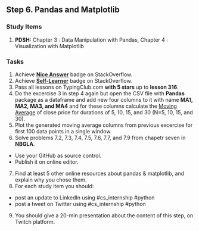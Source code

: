 ## Step 6. Pandas and Matplotlib

### Study Items
  1. **PDSH:** Chapter 3 : Data Manipulation with Pandas, Chapter 4 : Visualization with Matplotlib

### Tasks

 1. Achieve [**Nice Answer**](https://stackoverflow.com/help/badges/23/nice-answer) badge on StackOverflow.
 2. Achieve [**Self-Learner**](https://stackoverflow.com/help/badges/14/self-learner) badge on StackOverflow.
 3. Pass all lessons on TypingClub.com **with 5 stars** up to **lesson 316**.
 4. Do the excercise 3 in step 4 again but open the CSV file with **Pandas** package as a dataframe and add new four columns to it with name **MA1, MA2, MA3, and MA4** and for these columns calculate the [Moving Average](https://en.wikipedia.org/wiki/Moving_average) of close price for durations of 5, 10, 15, and 30 (N=5, 10, 15, and 30).
 5. Plot the generated moving average columns from previous excercise for first 100 data points in a single window.
 6. Solve problems 7.2, 7.3, 7.4, 7.5, 7.6, 7.7, and 7.9 from chapetr seven in **NBGLA**.
 
   - Use your GitHub as source control.
   - Publish it on online editor.
   
 7. Find at least 5 other online resources about pandas & matplotlib, and explain why you chose them.
 8. For each study item you should:  
 
   - post an update to LinkedIn using #cs_internship #python  
   - post a tweet on Twitter using #cs_internship #python
     
 9. You should give a 20-min presentation about the content of this step, on Twitch platform.
